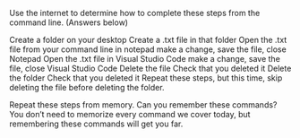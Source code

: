 Use the internet to determine how to complete these steps from the command line. (Answers below)

Create a folder on your desktop
Create a .txt file in that folder
Open the .txt file from your command line in notepad
make a change, save the file, close Notepad
Open the .txt file in Visual Studio Code
make a change, save the file, close Visual Studio Code
Delete the file
Check that you deleted it
Delete the folder
Check that you deleted it
Repeat these steps, but this time, skip deleting the file before deleting the folder.

Repeat these steps from memory. Can you remember these commands? You don’t need to memorize every command we cover today, but remembering these commands will get you far.